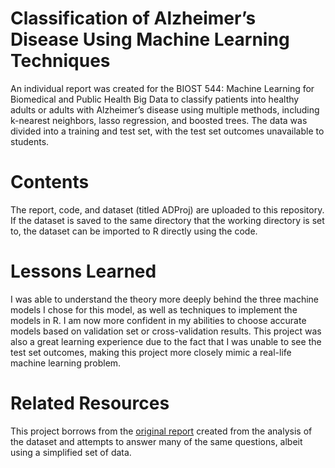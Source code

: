 # Classification of Alzheimer’s Disease Using Machine Learning Techniques

An individual report was created for the BIOST 544: Machine Learning for Biomedical and Public Health Big Data to classify patients into healthy adults or adults with Alzheimer’s disease using multiple methods, including k-nearest neighbors, lasso regression, and boosted trees. The data was divided into a training and test set, with the test set outcomes unavailable to students.

# Contents

The report, code, and dataset (titled ADProj) are uploaded to this repository. If the dataset is saved to the same directory that the working directory is set to, the dataset can be imported to R directly using the code.

# Lessons Learned

I was able to understand the theory more deeply behind the three machine models I chose for this model, as well as techniques to implement the models in R. I am now more confident in my abilities to choose accurate models based on validation set or cross-validation results. This project was also a great learning experience due to the fact that I was unable to see the test set outcomes, making this project more closely mimic a real-life machine learning problem.

# Related Resources

This project borrows from the [original report](https://www.pnas.org/doi/10.1073/pnas.200033797) created from the analysis of the dataset and attempts to answer many of the same questions, albeit using a simplified set of data.